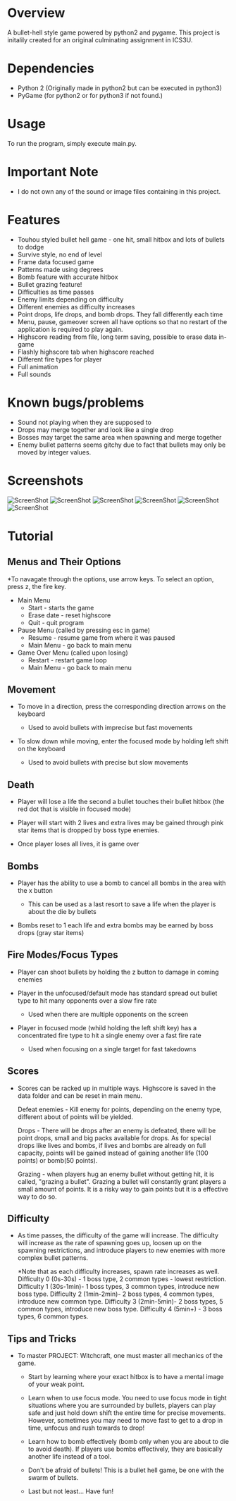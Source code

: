 # Overview
A bullet-hell style game powered by python2 and pygame. This project is initalily created for an original culminating assignment in ICS3U.

# Dependencies
+ Python 2 (Originally made in python2 but can be executed in python3)
+ PyGame (for python2 or for python3 if not found.)

# Usage
To run the program, simply execute main.py.

# Important Note
+ I do not own any of the sound or image files containing in this project.

# Features
- Touhou styled bullet hell game - one hit, small hitbox and lots of bullets to dodge
- Survive style, no end of level
- Frame data focused game
- Patterns made using degrees
- Bomb feature with accurate hitbox
- Bullet grazing feature!
- Difficulties as time passes
- Enemy limits depending on difficulty
- Different enemies as difficulty increases
- Point drops, life drops, and bomb drops. They fall differently each time
- Menu, pause, gameover screen all have options so that no 
  restart of the application is required to play again.
- Highscore reading from file, long term saving, possible to erase data in-game
- Flashly highscore tab when highscore reached
- Different fire types for player
- Full animation
- Full sounds

# Known bugs/problems

- Sound not playing when they are supposed to
- Drops may merge together and look like a single drop
- Bosses may target the same area when spawning and merge together
- Enemy bullet patterns seems gitchy due to fact that bullets may only be moved 
  by integer values.

# Screenshots
![ScreenShot](https://github.com/MatoPlus/ProjectWitchCraft/blob/master/screenshots/Screenshot%201.png "Main Menu")
![ScreenShot](https://github.com/MatoPlus/ProjectWitchCraft/blob/master/screenshots/Screenshot%202.png "In-Game")
![ScreenShot](https://github.com/MatoPlus/ProjectWitchCraft/blob/master/screenshots/Screenshot%203.png "Game-Over")
![ScreenShot](https://github.com/MatoPlus/ProjectWitchCraft/blob/master/screenshots/Screenshot%204.png "Bomb")
![ScreenShot](https://github.com/MatoPlus/ProjectWitchCraft/blob/master/screenshots/Screenshot%205.png "Pause")
![ScreenShot](https://github.com/MatoPlus/ProjectWitchCraft/blob/master/screenshots/Screenshot%206.png "Test-Room")

# Tutorial 

## Menus and Their Options

*To navagate through the options, use arrow keys. To select an option, press z, the fire key.
 - Main Menu
	- Start - starts the game
	- Erase date - reset highscore
	- Quit - quit program
- Pause Menu (called by pressing esc in game)
	- Resume - resume game from where it was paused
	- Main Menu - go back to main menu
- Game Over Menu (called upon losing)
	- Restart - restart game loop 
	- Main Menu - go back to main menu

## Movement

- To move in a direction, press the corresponding direction arrows on the keyboard
	- Used to avoid bullets with imprecise but fast movements

- To slow down while moving, enter the focused mode by holding left shift on the keyboard
	- Used to avoid bullets with precise but slow movements

## Death

- Player will lose a life the second a bullet touches their bullet hitbox (the red dot that is 
visible in focused mode)

- Player will start with 2 lives and extra lives may be gained through pink star items 
that is dropped by boss type enemies.

- Once player loses all lives, it is game over

## Bombs

- Player has the ability to use a bomb to cancel all bombs in the area with the x button
  
	- This can be used as a last resort to save a life when the player 
	is about the die by bullets

- Bombs reset to 1 each life and extra bombs may be earned by boss drops (gray star items)

## Fire Modes/Focus Types

- Player can shoot bullets by holding the z button to damage in coming enemies 

- Player in the unfocused/default mode has standard spread out bullet type to hit many 
opponents over a slow fire rate

	- Used when there are multiple opponents on the screen

- Player in focused mode (whild holding the left shift key) has a concentrated fire type 
to hit a single enemy over a fast fire rate

	- Used when focusing on a single target for fast takedowns

## Scores

- Scores can be racked up in multiple ways. Highscore is saved in the data folder and can 
be reset in main menu.

	Defeat enemies - Kill enemy for points, depending on the enemy type, 
	different about of points will be yielded.

	Drops - There will be drops after an enemy is defeated, there will be 
	point drops, small and big packs available for drops. As for special drops 
	like lives and bombs, if lives and bombs are already on full capacity,
	points will be gained instead of gaining another life (100 points) or bomb(50 points).
	
	Grazing - when players hug an enemy bullet without getting hit, it is called,
	"grazing a bullet". Grazing a bullet will constantly grant players a small 
	amount of points. It is a risky way to gain points but it is a effective way to do so. 

## Difficulty

- As time passes, the difficulty of the game will increase. The difficulty will increase as 
the rate of spawning goes up, loosen up on the spawning restrictions, and introduce players
to new enemies with more complex bullet patterns. 
	
	*Note that as each difficulty increases, spawn rate increases as well.
	Difficulty 0 (0s-30s) - 1 boss type, 2 common types - lowest restriction.
	Difficulty 1 (30s-1min)- 1 boss types, 3 common types, introduce new boss type.
	Difficulty 2 (1min-2min)- 2 boss types, 4 common types, introduce new common type.
	Difficulty 3 (2min-5min)- 2 boss types, 5 common types, introduce new boss type.
	Difficulty 4 (5min+) - 3 boss types, 6 common types.

## Tips and Tricks

- To master PROJECT: Witchcraft, one must master all mechanics of the game.
	- Start by learning where your exact hitbox is to have a mental image of your 
	weak point.
	
	- Learn when to use focus mode. You need to use focus mode in tight situations where 
	you are surrounded by bullets, players can play safe and just hold down shift the 
	entire time for precise movements. However, sometimes you may need to move fast to 
	get to a drop in time, unfocus and rush towards to drop!

	- Learn how to bomb effectively (bomb only when you are about to die to avoid death). 
	If players use bombs effectively, they are basically another life instead of a tool.

	- Don't be afraid of bullets! This is a bullet hell game, be one with the swarm 
	of bullets.

	- Last but not least... Have fun!
